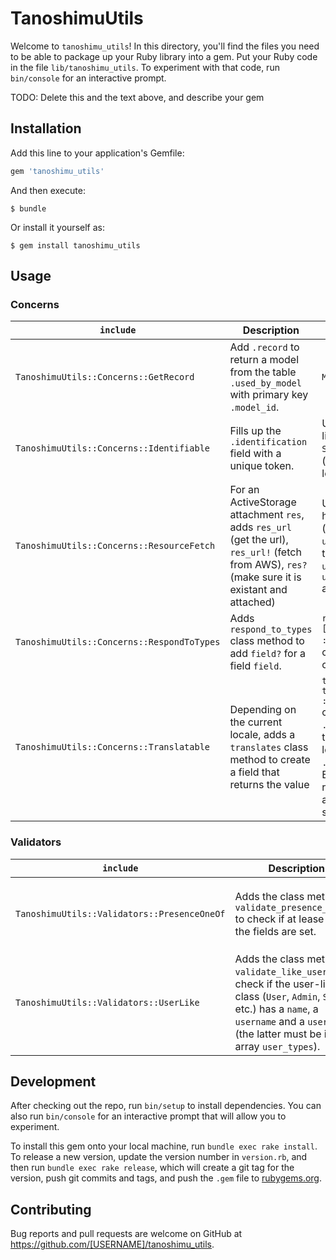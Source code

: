# TanoshimuUtils

Welcome to `tanoshimu_utils`! In this directory, you'll find the files you need to be able to package up your Ruby library into a gem. Put your Ruby code in the file `lib/tanoshimu_utils`. To experiment with that code, run `bin/console` for an interactive prompt.

TODO: Delete this and the text above, and describe your gem

## Installation

Add this line to your application's Gemfile:

```ruby
gem 'tanoshimu_utils'
```

And then execute:

    $ bundle

Or install it yourself as:

    $ gem install tanoshimu_utils

## Usage

### Concerns

| `include`                                  | Description | Example |
| ------------------------------------------ | ----------- | ------- |
| `TanoshimuUtils::Concerns::GetRecord`      | Add `.record` to return a model from the table `.used_by_model` with primary key `.model_id`. | `Model.first.record` |
| `TanoshimuUtils::Concerns::Identifiable`   | Fills up the `.identification` field with a unique token. | Use with classes like `Admin`, `User`, `Staff`, etc... (anyone that can log on to the app) |
| `TanoshimuUtils::Concerns::ResourceFetch`  | For an ActiveStorage attachment `res`, adds `res_url` (get the url), `res_url!` (fetch from AWS), `res?` (make sure it is existant and attached) | Use classes that have attachments (like images). If `user` has `avatar`, then `user.avatar?`, `user.avatar_url`, `user.avatar_url!` are valid calls. |
| `TanoshimuUtils::Concerns::RespondToTypes` | Adds `respond_to_types` class method to add `field?` for a field `field`. | `respond_to_types [:admin, :regular, :guest]` is a valid class for a `User` class. |
| `TanoshimuUtils::Concerns::Translatable`   | Depending on the current locale, adds a `translates` class method to create a field that returns the value | `translates :value, through: [:en, :fr], default: :fr` creates a method `.value` that returns the field `.fr` if the locale is French, `.en` if the locale is English. French is returned if another available locale is set. |

### Validators

| `include`                                   | Description | Example |
| ------------------------------------------- | ----------- | ------- |
| `TanoshimuUtils::Validators::PresenceOneOf` | Adds the class method `validate_presence_one_of` to check if at lease one of the fields are set. | `validate_presence_one_of [:field1, :field2, :field3]` will validate if `:field1` or `field2` or `field3` is set. If none are set, fails. |
| `TanoshimuUtils::Validators::UserLike`      | Adds the class method `validate_like_user` to check if the user-like class (`User`, `Admin`, `Staff`, etc.) has a `name`, a `username` and a `user_type` (the latter must be in the array `user_types`). | `validate_like_user user_types: [:admin, :regular]` only allows user-like models to be either admin or regular. |

## Development

After checking out the repo, run `bin/setup` to install dependencies. You can also run `bin/console` for an interactive prompt that will allow you to experiment.

To install this gem onto your local machine, run `bundle exec rake install`. To release a new version, update the version number in `version.rb`, and then run `bundle exec rake release`, which will create a git tag for the version, push git commits and tags, and push the `.gem` file to [rubygems.org](https://rubygems.org).

## Contributing

Bug reports and pull requests are welcome on GitHub at https://github.com/[USERNAME]/tanoshimu_utils.
